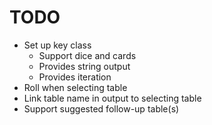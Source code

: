 # TODO
* Set up key class
    * Support dice and cards
    * Provides string output
    * Provides iteration
* Roll when selecting table
* Link table name in output to selecting table
* Support suggested follow-up table(s)
